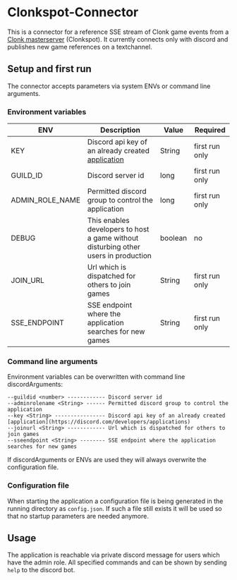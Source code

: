 # Clonkspot-Connector
This is a connector for a reference SSE stream of Clonk game events from a [Clonk masterserver](https://github.com/clonkspot/league) (Clonkspot). It currently connects only with discord and publishes new game references on a textchannel.

## Setup and first run
The connector accepts parameters via system ENVs or command line arguments.
### Environment variables
|ENV|Description|Value|Required|
|--|--|--|--|
|KEY|Discord api key of an already created [application](https://discord.com/developers/applications) |String|first run only|
|GUILD_ID|Discord server id|long|first run only|
|ADMIN_ROLE_NAME|Permitted discord group to control the application|long|first run only|
|DEBUG|This enables developers to host a game without disturbing other users in production|boolean|no|
|JOIN_URL|Url which is dispatched for others to join games|String|first run only|
|SSE_ENDPOINT|SSE endpoint where the application searches for new games|String|first run only|

### Command line arguments
Environment variables can be overwritten with command line discordArguments:
```
--guildid <number> ------------ Discord server id
--adminrolename <String> ------ Permitted discord group to control the application
--key <String> ---------------- Discord api key of an already created [application](https://discord.com/developers/applications)
--joinurl <String> ------------ Url which is dispatched for others to join games
--sseendpoint <String> -------- SSE endpoint where the application searches for new games
```

If discordArguments or ENVs are used they will always overwrite the configuration file.
### Configuration file
When starting the application a configuration file is being generated in the running directory as `config.json`. If such a file still exists it will be used so that no startup parameters are needed anymore.

## Usage
The application is reachable via private discord message for users which have the admin role. All specified commands and can be shown by sending `help` to the discord bot.